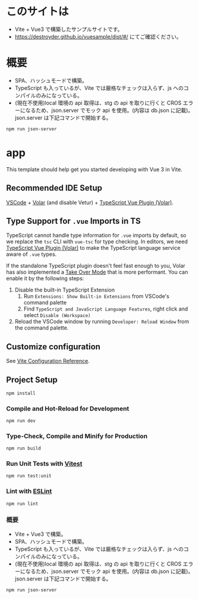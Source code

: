 # このサイトは

- Vite + Vue3 で構築したサンプルサイトです。
- https://destroyder.github.io/vuesample/dist/#/ にてご確認ください。

# 概要

- SPA、ハッシュモードで構築。
- TypeScript も入っているが、Vite では厳格なチェックは入らず、js へのコンパイルのみになっている。
- (現在不使用)local 環境の api 取得は、stg の api を取りに行くと CROS エラーになるため、json.server でモック api を使用。(内容は db.json に記載)。json.server は下記コマンドで開始する。

```sh
npm run json-server
```

# app

This template should help get you started developing with Vue 3 in Vite.

## Recommended IDE Setup

[VSCode](https://code.visualstudio.com/) + [Volar](https://marketplace.visualstudio.com/items?itemName=Vue.volar) (and disable Vetur) + [TypeScript Vue Plugin (Volar)](https://marketplace.visualstudio.com/items?itemName=Vue.vscode-typescript-vue-plugin).

## Type Support for `.vue` Imports in TS

TypeScript cannot handle type information for `.vue` imports by default, so we replace the `tsc` CLI with `vue-tsc` for type checking. In editors, we need [TypeScript Vue Plugin (Volar)](https://marketplace.visualstudio.com/items?itemName=Vue.vscode-typescript-vue-plugin) to make the TypeScript language service aware of `.vue` types.

If the standalone TypeScript plugin doesn't feel fast enough to you, Volar has also implemented a [Take Over Mode](https://github.com/johnsoncodehk/volar/discussions/471#discussioncomment-1361669) that is more performant. You can enable it by the following steps:

1. Disable the built-in TypeScript Extension
   1. Run `Extensions: Show Built-in Extensions` from VSCode's command palette
   2. Find `TypeScript and JavaScript Language Features`, right click and select `Disable (Workspace)`
2. Reload the VSCode window by running `Developer: Reload Window` from the command palette.

## Customize configuration

See [Vite Configuration Reference](https://vitejs.dev/config/).

## Project Setup

```sh
npm install
```

### Compile and Hot-Reload for Development

```sh
npm run dev
```

### Type-Check, Compile and Minify for Production

```sh
npm run build
```

### Run Unit Tests with [Vitest](https://vitest.dev/)

```sh
npm run test:unit
```

### Lint with [ESLint](https://eslint.org/)

```sh
npm run lint
```

### 概要

- Vite + Vue3 で構築。
- SPA、ハッシュモードで構築。
- TypeScript も入っているが、Vite では厳格なチェックは入らず、js へのコンパイルのみになっている。
- (現在不使用)local 環境の api 取得は、stg の api を取りに行くと CROS エラーになるため、json.server でモック api を使用。(内容は db.json に記載)。json.server は下記コマンドで開始する。

```sh
npm run json-server
```
